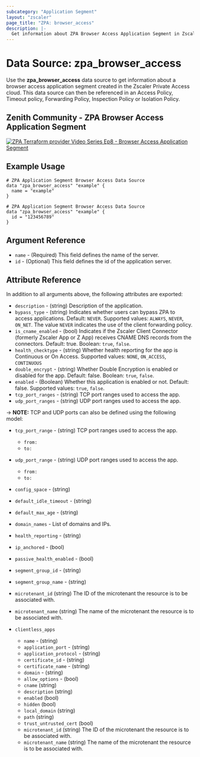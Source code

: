 ```yaml
---
subcategory: "Application Segment"
layout: "zscaler"
page_title: "ZPA: browser_access"
description: |-
  Get information about ZPA Browser Access Application Segment in Zscaler Private Access cloud.
---
```


# Data Source: zpa_browser_access

Use the **zpa_browser_access** data source to get information about a browser access application segment created in the Zscaler Private Access cloud. This data source can then be referenced in an Access Policy, Timeout policy, Forwarding Policy, Inspection Policy or Isolation Policy.

## Zenith Community - ZPA Browser Access Application Segment

[![ZPA Terraform provider Video Series Ep8 - Browser Access Application Segment](https://raw.githubusercontent.com/zscaler/terraform-provider-zpa/master/images/zpa_browser_access_application_segments.svg)](https://community.zscaler.com/t/zpa-terraform-provider-video-series-ep-8-zpa-browser-access-application-segment/19150)

## Example Usage

```hcl
# ZPA Application Segment Browser Access Data Source
data "zpa_browser_access" "example" {
  name = "example"
}
```

```hcl
# ZPA Application Segment Browser Access Data Source
data "zpa_browser_access" "example" {
  id = "123456789"
}
```

## Argument Reference

* `name` - (Required) This field defines the name of the server.
* `id` - (Optional) This field defines the id of the application server.

## Attribute Reference

In addition to all arguments above, the following attributes are exported:

* `description` - (string) Description of the application.
* `bypass_type` - (string) Indicates whether users can bypass ZPA to access applications. Default: `NEVER`. Supported values: `ALWAYS`, `NEVER`, `ON_NET`. The value `NEVER` indicates the use of the client forwarding policy.
* `is_cname_enabled` - (bool) Indicates if the Zscaler Client Connector (formerly Zscaler App or Z App) receives CNAME DNS records from the connectors. Default: true. Boolean: `true`, `false`.
* `health_checktype` - (string) Whether health reporting for the app is Continuous or On Access. Supported values: `NONE`, `ON_ACCESS`, `CONTINUOUS`
* `double_encrypt` - (string) Whether Double Encryption is enabled or disabled for the app. Default: false. Boolean: `true`, `false`.
* `enabled` - (Boolean) Whether this application is enabled or not. Default: false. Supported values: `true`, `false`.
* `tcp_port_ranges` - (string) TCP port ranges used to access the app.
* `udp_port_ranges` - (string) UDP port ranges used to access the app.

-> **NOTE:**  TCP and UDP ports can also be defined using the following model:

* `tcp_port_range` - (string) TCP port ranges used to access the app.
  * `from:`
  * `to:`
* `udp_port_range` - (string) UDP port ranges used to access the app.
  * `from:`
  * `to:`

* `config_space` - (string)
* `default_idle_timeout` - (string)
* `default_max_age` - (string)
* `domain_names` - List of domains and IPs.
* `health_reporting` - (string)
* `ip_anchored` - (bool)
* `passive_health_enabled` - (bool)
* `segment_group_id` - (string)
* `segment_group_name` - (string)
* `microtenant_id` (string) The ID of the microtenant the resource is to be associated with.
* `microtenant_name` (string) The name of the microtenant the resource is to be associated with.

* `clientless_apps`
  * `name` - (string)
  * `application_port` - (string)
  * `application_protocol` - (string)
  * `certificate_id` - (string)
  * `certificate_name` - (string)
  * `domain` - (string)
  * `allow_options` - (bool)
  * `cname` (string)
  * `description` (string)
  * `enabled` (bool)
  * `hidden` (bool)
  * `local_domain` (string)
  * `path` (string)
  * `trust_untrusted_cert` (bool)
  * `microtenant_id` (string) The ID of the microtenant the resource is to be associated with.
  * `microtenant_name` (string) The name of the microtenant the resource is to be associated with.
